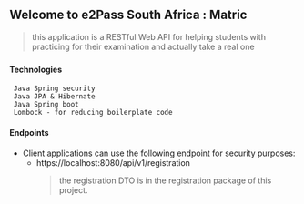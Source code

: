 ## Welcome to e2Pass South Africa : Matric

> this application is a RESTful Web API for helping students with practicing for their examination and actually take a real one
###
#### Technologies
     Java Spring security
     Java JPA & Hibernate
     Java Spring boot
     Lombock - for reducing boilerplate code

#### Endpoints

* Client applications can use the following endpoint for security purposes:
    * https://localhost:8080/api/v1/registration
      > the registration DTO is in the registration package of this project.